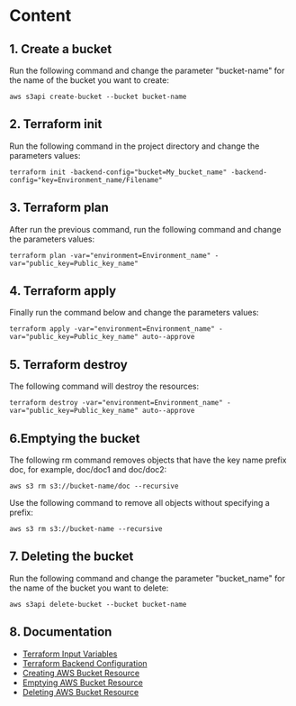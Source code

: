 # Content

## 1. Create a bucket

Run the following command and change the parameter "bucket-name" for the name of the bucket you want to create:

    aws s3api create-bucket --bucket bucket-name

## 2. Terraform init

Run the following command in the project directory and change the parameters values:

    terraform init -backend-config="bucket=My_bucket_name" -backend-config="key=Environment_name/Filename"

## 3. Terraform plan

After run the previous command, run the following command and change the parameters values:

    terraform plan -var="environment=Environment_name" -var="public_key=Public_key_name"

## 4. Terraform apply 

Finally run the command below and change the parameters values:

    terraform apply -var="environment=Environment_name" -var="public_key=Public_key_name" auto--approve

## 5. Terraform destroy

The following command will destroy the resources:

    terraform destroy -var="environment=Environment_name" -var="public_key=Public_key_name" auto--approve

## 6.Emptying the bucket

The following rm command removes objects that have the key name prefix doc, for example, doc/doc1 and doc/doc2:

    aws s3 rm s3://bucket-name/doc --recursive

Use the following command to remove all objects without specifying a prefix:

    aws s3 rm s3://bucket-name --recursive

## 7. Deleting the bucket

Run the following command and change the parameter "bucket_name" for the name of the bucket you want to delete:

    aws s3api delete-bucket --bucket bucket-name

## 8. Documentation

- [Terraform Input Variables](https://www.terraform.io/language/values/variables#input-variable-documentation)
- [Terraform Backend Configuration](https://www.terraform.io/language/settings/backends/configuration)
- [Creating AWS Bucket Resource](https://docs.aws.amazon.com/AmazonS3/latest/userguide/create-bucket-overview.html)
- [Emptying AWS Bucket Resource](https://docs.aws.amazon.com/AmazonS3/latest/userguide/empty-bucket.html)
- [Deleting AWS Bucket Resource](https://docs.aws.amazon.com/AmazonS3/latest/userguide/delete-bucket.html)
